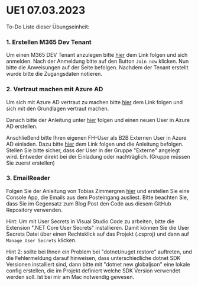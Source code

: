 # UE1 07.03.2023

To-Do Liste dieser Übungseinheit:

### 1\. Erstellen M365 Dev Tenant

Um einen M365 DEV Tenant anzulegen bitte [hier](https://developer.microsoft.com/en-us/microsoft-365/dev-program) dem Link folgen und sich anmelden. Nach der Anmeldung bitte auf den Button `Join now` klicken. Nun bitte die Anweisungen auf der Seite befolgen. Nachdem der Tenant erstellt wurde bitte die Zugangsdaten notieren.

### 2\. Vertraut machen mit Azure AD

Um sich mit Azure AD vertraut zu machen bitte [hier](https://docs.microsoft.com/en-us/azure/active-directory/fundamentals/active-directory-whatis) dem Link folgen und sich mit den Grundlagen vertraut machen.

Danach bitte der Anleitung unter [hier](https://learn.microsoft.com/en-us/azure/active-directory/fundamentals/add-users-azure-active-directory) folgen und einen neuen User in Azure AD erstellen.

Anschließend bitte Ihren eigenen FH-User als B2B Externen User in Azure AD einladen. Dazu bitte [hier](https://learn.microsoft.com/en-us/azure/active-directory/external-identities/add-users-administrator) dem Link folgen und die Anleitung befolgen. Stellen Sie bitte sicher, dass der User in der Gruppe "Externe" angelegt wird. Entweder direkt bei der Einladung oder nachträglich. (Gruppe müssen Sie zuerst erstellen)

### 3\. EmailReader

Folgen Sie der Anleitung von Tobias Zimmergren [hier](https://zimmergren.net/reading-emails-with-microsoft-graph-using-net/) und erstellen Sie eine Console App, die Emails aus dem Posteingang ausliest. Bitte beachten Sie, dass Sie im Gegensatz zum Blog Post den Code aus diesem GitHub Repository verwenden.

Hint: Um mit User Secrets in Visual Studio Code zu arbeiten, bitte die Extension ".NET Core User Secrets" installieren. Damit können Sie die User Secrets Datei über einen Rechtsklick auf das Projekt (.csproj) und dann auf `Manage User Secrets` klicken.

Hint 2: sollte bei Ihnen ein Problem bei "dotnet/nuget restore" auftreten, und die Fehlermeldung darauf hinweisen, dass unterschiedliche dotnet SDK Versionen installiert sind, dann bitte mit "dotnet new globaljson" eine lokale config erstellen, die im Projekt definiert welche SDK Version verwendet werden soll. Ist bei mir am Mac notwendig gewesen.
